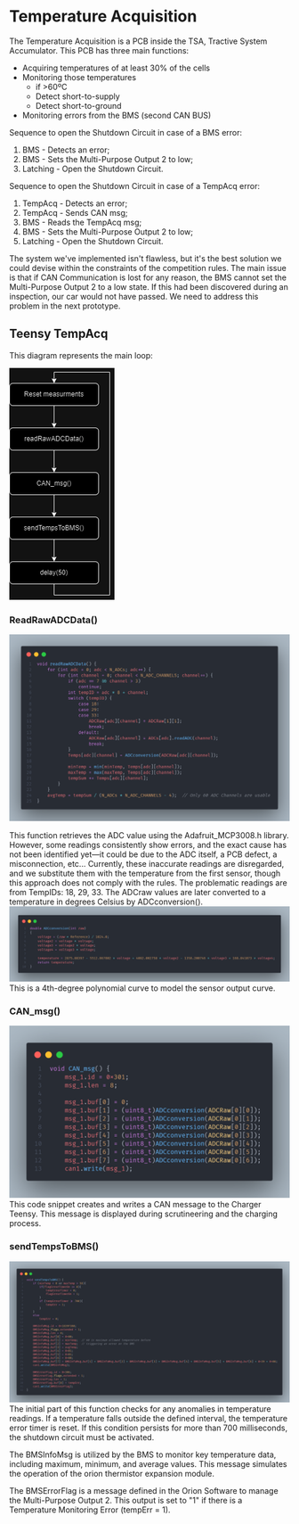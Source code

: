 # Temperature Acquisition

The Temperature Acquisition is a PCB inside the TSA, Tractive System Accumulator.
This PCB has three main functions:
- Acquiring temperatures of at least 30% of the cells
- Monitoring those temperatures 
    - if >60ºC
    - Detect short-to-supply
    - Detect short-to-ground
- Monitoring errors from the BMS (second CAN BUS)

Sequence to open the Shutdown Circuit in case of a BMS error:
1. BMS - Detects an error;
6. BMS - Sets the Multi-Purpose Output 2 to low;
7. Latching - Open the Shutdown Circuit.

Sequence to open the Shutdown Circuit in case of a TempAcq error:
1. TempAcq - Detects an error;
2. TempAcq - Sends CAN msg;
3. BMS - Reads the TempAcq msg;
4. BMS - Sets the Multi-Purpose Output 2 to low;
5. Latching - Open the Shutdown Circuit.

The system we've implemented isn't flawless, but it's the best solution we could devise within the constraints of the competition rules. The main issue is that if CAN Communication is lost for any reason, the BMS cannot set the Multi-Purpose Output 2 to a low state. If this had been discovered during an inspection, our car would not have passed. We need to address this problem in the next prototype.

## Teensy TempAcq

This diagram represents the main loop:

![TempAcqLoop](./assets/TempAcq/MainLoop.png)

### ReadRawADCData()
![readRawADCData](./assets/TempAcq/readRawADCData.png)

This function retrieves the ADC value using the Adafruit_MCP3008.h library. However, some readings consistently show errors, and the exact cause has not been identified yet—it could be due to the ADC itself, a PCB defect, a misconnection, etc... Currently, these inaccurate readings are disregarded, and we substitute them with the temperature from the first sensor, though this approach does not comply with the rules. The problematic readings are from TempIDs: 18, 29, 33.
The ADCraw values are later converted to a temperature in degrees Celsius by ADCconversion(). 
![ADCconversion](./assets/TempAcq/ADCconversion.png)
This is a 4th-degree polynomial curve to model the sensor output curve.

### CAN_msg()
![CAN_msg](./assets/TempAcq/CAN_msg.png)
This code snippet creates and writes a CAN message to the Charger Teensy. This message is displayed during scrutineering and the charging process.

### sendTempsToBMS()
![sendTempsToBMS](./assets/TempAcq/sendTempsToBMS.png)
The initial part of this function checks for any anomalies in temperature readings. If a temperature falls outside the defined interval, the temperature error timer is reset. If this condition persists for more than 700 milliseconds, the shutdown circuit must be activated.

The BMSInfoMsg is utilized by the BMS to monitor key temperature data, including maximum, minimum, and average values. This message simulates the operation of the orion thermistor expansion module.

The BMSErrorFlag is a message defined in the Orion Software to manage the Multi-Purpose Output 2. This output is set to "1" if there is a Temperature Monitoring Error (tempErr = 1).